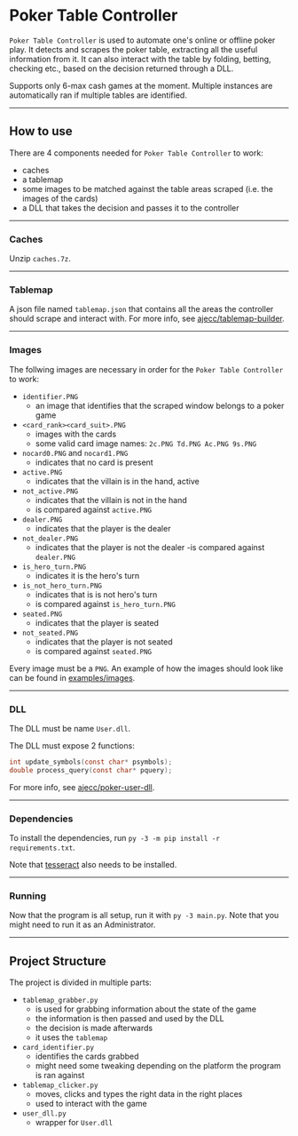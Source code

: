 # Poker Table Controller

`Poker Table Controller` is used to automate one's online or offline poker play. It detects and scrapes the poker table, extracting all the useful information from it. It can also interact with the table by folding, betting, checking etc., based on the decision returned through a DLL.

Supports only 6-max cash games at the moment. Multiple instances are automatically ran if multiple tables are identified.

---

## How to use

There are 4 components needed for `Poker Table Controller` to work:
- caches
- a tablemap
- some images to be matched against the table areas scraped (i.e. the images of the cards)
- a DLL that takes the decision and passes it to the controller

---

### Caches

Unzip `caches.7z`.

---

### Tablemap 

A json file named `tablemap.json` that contains all the areas the controller should scrape and interact with. For more info, see [ajecc/tablemap-builder](https://github.com/ajecc/tablemap-builder).

---

### Images

The follwing images are necessary in order for the `Poker Table Controller` to work:
- `identifier.PNG` 
    - an image that identifies that the scraped window belongs to a poker game
- `<card_rank><card_suit>.PNG`
    - images with the cards
    - some valid card image names: `2c.PNG Td.PNG Ac.PNG 9s.PNG`
- `nocard0.PNG` and `nocard1.PNG`
    - indicates that no card is present
- `active.PNG` 
    - indicates that the villain is in the hand, active
- `not_active.PNG`
    - indicates that the villain is not in the hand
    - is compared against `active.PNG`
- `dealer.PNG`
    - indicates that the player is the dealer
- `not_dealer.PNG`
    - indicates that the player is not the dealer
    -is compared against `dealer.PNG`
- `is_hero_turn.PNG`
    - indicates it is the hero's turn
- `is_not_hero_turn.PNG`
    - indicates that is is not hero's turn
    - is compared against `is_hero_turn.PNG`
- `seated.PNG`
    - indicates that the player is seated 
- `not_seated.PNG`
    - indicates that the player is not seated 
    - is compared against `seated.PNG`

Every image must be a `PNG`. An example of how the images should look like can be found in [examples/images](https://github.com/ajecc/tablemap-builder/tree/master/examples/images).

---

### DLL

The DLL must be name `User.dll`.

The DLL must expose 2 functions:
```C
int update_symbols(const char* psymbols);
double process_query(const char* pquery);
```
For more info, see [ajecc/poker-user-dll](https://github.com/ajecc/poker-user-dll).

--- 

### Dependencies

To install the dependencies, run `py -3 -m pip install -r requirements.txt`.

Note that [tesseract](https://github.com/tesseract-ocr/tesseract) also needs to be installed.

---

### Running

Now that the program is all setup, run it with `py -3 main.py`. Note that you might need to run it as an Administrator.

---

## Project Structure

The project is divided in multiple parts:
- `tablemap_grabber.py` 
    - is used for grabbing information about the state of the game 
    - the information is then passed and used by the DLL
    - the decision is made afterwards
    - it uses the `tablemap`
- `card_identifier.py`
    - identifies the cards grabbed
    - might need some tweaking depending on the platform the program is ran against
- `tablemap_clicker.py`
    - moves, clicks and types the right data in the right places
    - used to interact with the game
- `user_dll.py`
    - wrapper for `User.dll`
